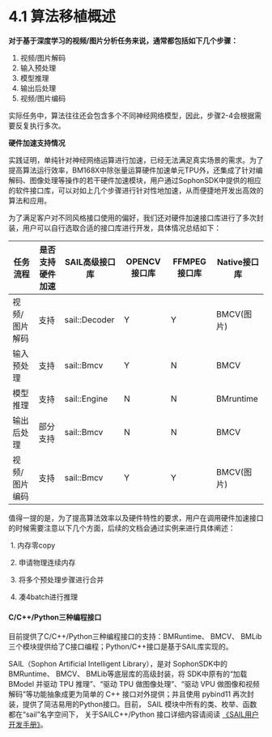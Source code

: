 # 4.1 算法移植概述

​**对于基于深度学习的视频/图片分析任务来说，通常都包括如下几个步骤：**

1. 视频/图片解码
2. 输入预处理
3. 模型推理
4. 输出后处理
5. 视频/图片编码

实际任务中，算法往往还会包含多个不同神经网络模型，因此，步骤2-4会根据需要反复执行多次。

**硬件加速支持情况**

实践证明，单纯针对神经网络运算进行加速，已经无法满足真实场景的需求。为了提高算法运行效率，BM168X中除张量运算硬件加速单元TPU外，还集成了针对编解码、图像处理等操作的若干硬件加速模块，用户通过SophonSDK中提供的相应的软件接口库，可以对如上几个步骤进行针对性地加速，从而便捷地开发出高效的算法和应用。

为了满足客户对不同风格接口使用的偏好，我们还对硬件加速接口库进行了多次封装，用户可以自行选取合适的接口库进行开发，具体情况总结如下：

| **任务流程** | **是否支持硬件加速** | **SAIL高级接口库** | **OPENCV接口库** | **FFMPEG接口库** | **Native接口库** |
| -------- | ------------ | ------------- | ------------- | ------------- | ------------- |
| 视频/图片解码  | 支持           | sail::Decoder | Y             | Y             | BMCV(图片)      |
| 输入预处理    | 支持           | sail::Bmcv    | Y             | N             | BMCV          |
| 模型推理     | 支持           | sail::Engine  | N             | N             | BMruntime     |
| 输出后处理    | 部分支持         | sail::Bmcv    | N             | N             | BMCV          |
| 视频/图片编码  | 支持           | sail::Bmcv    | Y             | Y             | BMCV(图片)      |

值得一提的是，为了提高算法效率以及硬件特性的要求，用户在调用硬件加速接口的时候需要注意以下几个方面，后续的文档会通过实例来进行具体阐述：

​ 1. 内存零copy

​ 2. 申请物理连续内存

​ 3. 将多个预处理步骤进行合并

​ 4. 凑4batch进行推理

#### **C/C++/Python三种编程接口**

目前提供了C/C++/Python三种编程接口的支持：BMRuntime、 BMCV、 BMLib三个模块提供给了C接口编程；Python/C++接口是基于SAIL库实现的。

SAIL（Sophon Artificial Intelligent Library），是对 SophonSDK中的 BMRuntime、 BMCV、 BMLib等底层库的高级封装，将 SDK中原有的“加载 BModel 并驱动 TPU 推理”、“驱动 TPU 做图像处理”、“驱动 VPU 做图像和视频解码”等功能抽象成更为简单的 C++ 接口对外提供；并且使用 pybind11 再次封装，提供了简洁易用的Python接口。目前， SAIL 模块中所有的类、枚举、函数都在“sail”名字空间下， 关于SAILC++/Python 接口详细内容请阅读 [《SAIL用户开发手册》](https://doc.sophgo.com/docs/3.0.0/docs\_latest\_release/sophon-inference/html/index.html)。
